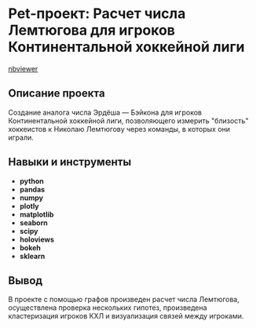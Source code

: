 # Pet-проект: Расчет числа Лемтюгова для игроков Континентальной хоккейной лиги

[nbviewer](https://nbviewer.org/github/Askaront/Portfolio/blob/0ee34db164757fc91022d8966e4f4c200d11aa38/Users%20behavior%20analysis/users_behavior.ipynb)    

## Описание проекта

Создание аналога числа Эрдёша — Бэйкона для игроков Континентальной хоккейной лиги, позволяющего измерить "близость" хоккеистов к Николаю Лемтюгову через команды, в которых они играли.

## Навыки и инструменты

- **python**
- **pandas**
- **numpy**
- **plotly**
- **matplotlib**
- **seaborn**
- **scipy**
- **holoviews**
- **bokeh**
- **sklearn**

## Вывод

В проекте с помощью графов произведен расчет числа Лемтюгова, осуществлена проверка нескольких гипотез, произведена кластеризация игроков КХЛ и визуализация связей между игроками.
